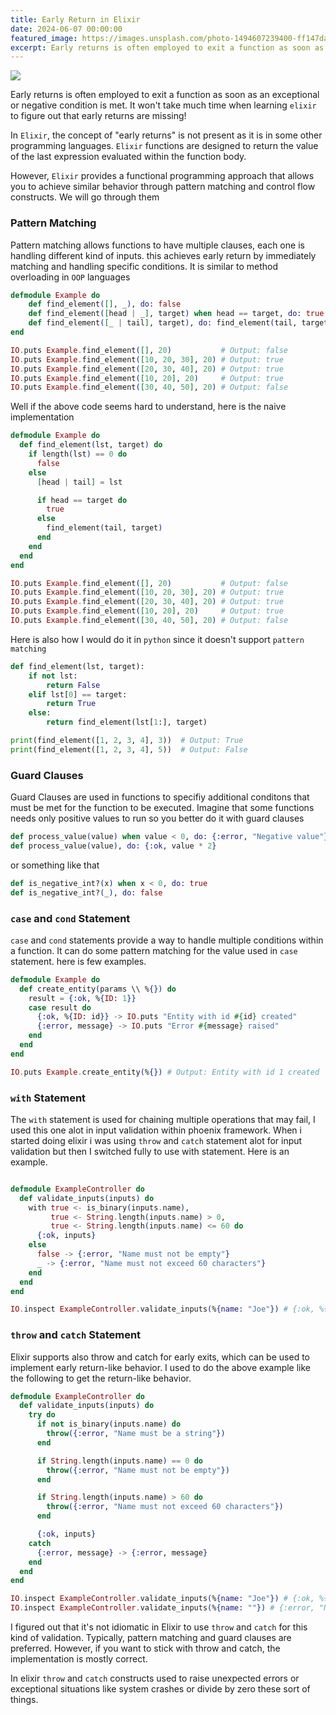 ```yaml
---
title: Early Return in Elixir
date: 2024-06-07 00:00:00
featured_image: https://images.unsplash.com/photo-1494607239400-ff147da48308
excerpt: Early returns is often employed to exit a function as soon as an exceptional or negative condition is met. It won't take much time when learning elixir to figure out that early returns are missing!
---
```


![](https://images.unsplash.com/photo-1494607239400-ff147da48308)

Early returns is often employed to exit a function as soon as an exceptional or negative condition is met. It won't take much time when learning `elixir` to figure out that early returns are missing!

In `Elixir`, the concept of "early returns" is not present as it is in some other programming languages. `Elixir` functions are designed to return the value of the last expression evaluated within the function body.

However, `Elixir` provides a functional programming approach that allows you to achieve similar behavior through pattern matching and control flow constructs. We will go through them


### Pattern Matching

Pattern matching allows functions to have multiple clauses, each one is handling different kind of inputs. this achieves early return by immediately matching and handling specific conditions. It is similar to method overloading in `OOP` languages

```elixir
defmodule Example do
    def find_element([], _), do: false
    def find_element([head | _], target) when head == target, do: true
    def find_element([_ | tail], target), do: find_element(tail, target)
end

IO.puts Example.find_element([], 20)           # Output: false
IO.puts Example.find_element([10, 20, 30], 20) # Output: true
IO.puts Example.find_element([20, 30, 40], 20) # Output: true
IO.puts Example.find_element([10, 20], 20)     # Output: true
IO.puts Example.find_element([30, 40, 50], 20) # Output: false
```

Well if the above code seems hard to understand, here is the naive implementation

```elixir
defmodule Example do
  def find_element(lst, target) do
    if length(lst) == 0 do
      false
    else
      [head | tail] = lst

      if head == target do
        true
      else
        find_element(tail, target)
      end
    end
  end
end

IO.puts Example.find_element([], 20)           # Output: false
IO.puts Example.find_element([10, 20, 30], 20) # Output: true
IO.puts Example.find_element([20, 30, 40], 20) # Output: true
IO.puts Example.find_element([10, 20], 20)     # Output: true
IO.puts Example.find_element([30, 40, 50], 20) # Output: false
```

Here is also how I would do it in `python` since it doesn't support `pattern matching`

```python
def find_element(lst, target):
    if not lst:
        return False
    elif lst[0] == target:
        return True
    else:
        return find_element(lst[1:], target)

print(find_element([1, 2, 3, 4], 3))  # Output: True
print(find_element([1, 2, 3, 4], 5))  # Output: False
```


### Guard Clauses

Guard Clauses are used in functions to specifiy additional conditons that must be met for the function to be executed. Imagine that some functions needs only positive values to run so you better do it with guard clauses

```elixir
def process_value(value) when value < 0, do: {:error, "Negative value"}
def process_value(value), do: {:ok, value * 2}
```

or something like that

```elixir
def is_negative_int?(x) when x < 0, do: true
def is_negative_int?(_), do: false
```


### `case` and `cond` Statement

`case` and `cond` statements provide a way to handle multiple conditions within a function. It can do some pattern matching for the value used in `case` statement. here is few examples.

```elixir
defmodule Example do
  def create_entity(params \\ %{}) do
    result = {:ok, %{ID: 1}}
    case result do
      {:ok, %{ID: id}} -> IO.puts "Entity with id #{id} created"
      {:error, message} -> IO.puts "Error #{message} raised"
    end
  end
end

IO.puts Example.create_entity(%{}) # Output: Entity with id 1 created
```


### `with` Statement

The `with` statement is used for chaining multiple operations that may fail, I used this one alot in input validation within phoenix framework. When i started doing elixir i was using `throw` and `catch` statement alot for input validation but then I switched fully to use with statement. Here is an example.

```elixir

defmodule ExampleController do
  def validate_inputs(inputs) do
    with true <- is_binary(inputs.name),
         true <- String.length(inputs.name) > 0,
         true <- String.length(inputs.name) <= 60 do
      {:ok, inputs}
    else
      false -> {:error, "Name must not be empty"}
      _ -> {:error, "Name must not exceed 60 characters"}
    end
  end
end

IO.inspect ExampleController.validate_inputs(%{name: "Joe"}) # {:ok, %{name: "Joe"}}
```


### `throw` and `catch` Statement

Elixir supports also throw and catch for early exits, which can be used to implement early return-like behavior. I used to do the above example like the following to get the return-like behavior.

```elixir
defmodule ExampleController do
  def validate_inputs(inputs) do
    try do
      if not is_binary(inputs.name) do
        throw({:error, "Name must be a string"})
      end

      if String.length(inputs.name) == 0 do
        throw({:error, "Name must not be empty"})
      end

      if String.length(inputs.name) > 60 do
        throw({:error, "Name must not exceed 60 characters"})
      end

      {:ok, inputs}
    catch
      {:error, message} -> {:error, message}
    end
  end
end

IO.inspect ExampleController.validate_inputs(%{name: "Joe"}) # {:ok, %{name: "Joe"}}
IO.inspect ExampleController.validate_inputs(%{name: ""}) # {:error, "Name must not be empty"}
```

I figured out that it's not idiomatic in Elixir to use `throw` and `catch` for this kind of validation. Typically, pattern matching and guard clauses are preferred. However, if you want to stick with throw and catch, the implementation is mostly correct.

In elixir `throw` and `catch` constructs used to raise unexpected errors or exceptional situations like system crashes or divide by zero these sort of things.
